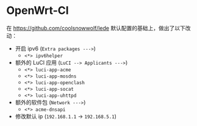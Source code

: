 # OpenWrt-CI

在 https://github.com/coolsnowwolf/lede 默认配置的基础上，做出了以下改动：

- 开启 ipv6 (`Extra packages --->`)
  - `<*> ipv6helper`
- 额外的 LuCI 应用 (`LuCI --> Applicants --->`)
  - `<*> luci-app-acme`
  - `<*> luci-app-mosdns`
  - `<*> luci-app-openclash`
  - `<*> luci-app-socat`
  - `<*> luci-app-uhttpd`
- 额外的软件包 (`Network --->`)
  - `<*> acme-dnsapi`
- 修改默认 ip (`192.168.1.1` -> `192.168.5.1`)
